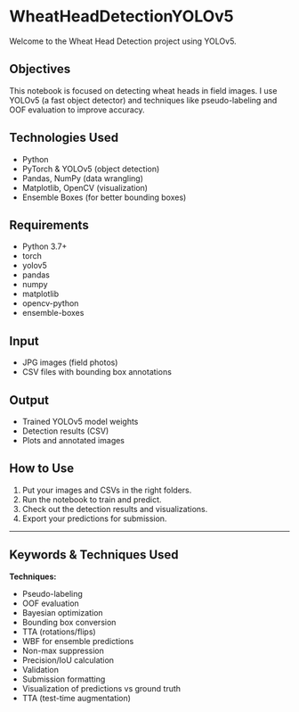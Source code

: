 

# WheatHeadDetectionYOLOv5

Welcome to the Wheat Head Detection project using YOLOv5.

## Objectives
This notebook is focused on detecting wheat heads in field images. I use YOLOv5 (a fast object detector) and techniques like pseudo-labeling and OOF evaluation to improve accuracy.

## Technologies Used
- Python
- PyTorch & YOLOv5 (object detection)
- Pandas, NumPy (data wrangling)
- Matplotlib, OpenCV (visualization)
- Ensemble Boxes (for better bounding boxes)

## Requirements
- Python 3.7+
- torch
- yolov5
- pandas
- numpy
- matplotlib
- opencv-python
- ensemble-boxes



## Input
- JPG images (field photos)
- CSV files with bounding box annotations

## Output
- Trained YOLOv5 model weights
- Detection results (CSV)
- Plots and annotated images

## How to Use
1. Put your images and CSVs in the right folders.
2. Run the notebook to train and predict.
3. Check out the detection results and visualizations.
4. Export your predictions for submission.

---

## Keywords & Techniques Used



**Techniques:**
- Pseudo-labeling
- OOF evaluation
- Bayesian optimization
- Bounding box conversion
- TTA (rotations/flips)
- WBF for ensemble predictions
- Non-max suppression
- Precision/IoU calculation
- Validation
- Submission formatting
- Visualization of predictions vs ground truth
- TTA (test-time augmentation)
